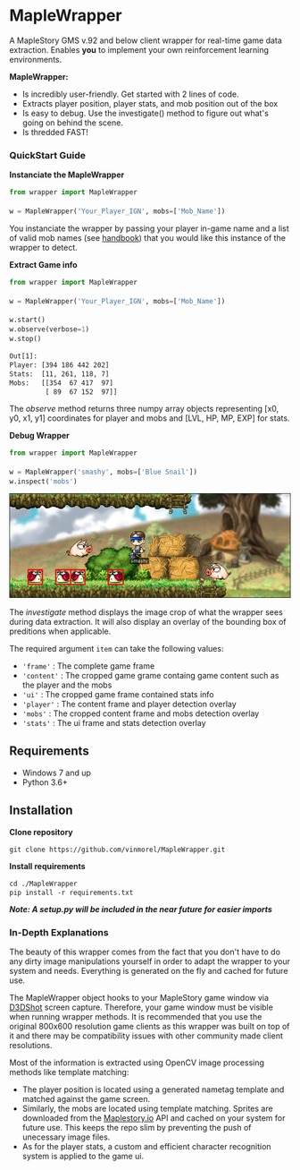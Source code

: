# MapleWrapper

A MapleStory GMS v.92 and below client wrapper for real-time game data extraction. Enables **you** to implement your own reinforcement learning environments.

**MapleWrapper:**

* Is incredibly user-friendly. Get started with 2 lines of code. 
* Extracts player position, player stats, and mob position out of the box 
* Is easy to debug. Use the investigate() method to figure out what's going on behind the scene.
* Is thredded FAST!

### QuickStart Guide
**Instanciate the MapleWrapper**
```python
from wrapper import MapleWrapper

w = MapleWrapper('Your_Player_IGN', mobs=['Mob_Name'])
```
You instanciate the wrapper by passing your player in-game name and a list of valid mob names (see [handbook](/wrapper/utils/mobs.txt)) that you would like this instance of the wrapper to detect. 

**Extract Game info**


```python
from wrapper import MapleWrapper

w = MapleWrapper('Your_Player_IGN', mobs=['Mob_Name'])

w.start()
w.observe(verbose=1)
w.stop()
```
```
Out[1]: 
Player: [394 186 442 202] 
Stats:  [11, 261, 118, 7]
Mobs:   [[354  67 417  97]
         [ 89  67 152  97]]
```
The _observe_ method returns three numpy array objects representing [x0, y0, x1, y1] coordinates for player and mobs and [LVL, HP, MP, EXP] for stats.  

**Debug Wrapper**

```python
from wrapper import MapleWrapper

w = MapleWrapper('smashy', mobs=['Blue Snail'])
w.inspect('mobs')
```
![](/assets/mobs.png) 

The _investigate_ method displays the image crop of what the wrapper sees during data extraction. It will also display an overlay of the bounding box of preditions when applicable.

The required argument ```item``` can take the following values:
* ```'frame'``` : The complete game frame
* ```'content'``` : The cropped game grame containg game content such as the player and the mobs
* ```'ui'``` : The cropped game frame contained stats info
* ```'player'``` : The content frame and player detection overlay 
* ```'mobs'``` : The cropped content frame and mobs detection overlay
* ```'stats'``` : The ui frame and stats detection overlay


## Requirements
* Windows 7 and up
* Python 3.6+ 


## Installation
**Clone repository**
```
git clone https://github.com/vinmorel/MapleWrapper.git
```
**Install requirements**
```
cd ./MapleWrapper
pip install -r requirements.txt
```
***Note: A setup.py will be included in the near future for easier imports***

### In-Depth Explanations
The beauty of this wrapper comes from the fact that you don't have to do any dirty image manipulations yourself in order to adapt the wrapper to your system and needs. Everything is generated on the fly and cached for future use. 

The MapleWrapper object hooks to your MapleStory game window via [D3DShot](https://github.com/SerpentAI/D3DShot) screen capture. Therefore, your game window must be visible when running wrapper methods. It is recommended that you use the original 800x600 resolution game clients as this wrapper was built on top of it and there may be compatibility issues with other community made client resolutions. 

Most of the information is extracted using OpenCV image processing methods like template matching: 
* The player position is located using a generated nametag template and matched against the game screen. 
* Similarly, the mobs are located using template matching. Sprites are downloaded from the [Maplestory.io](https://maplestory.io/) API and cached on your system for future use. This keeps the repo slim by preventing the push of unecessary image files. 
* As for the player stats, a custom and efficient character recognition system is applied to the game ui.
